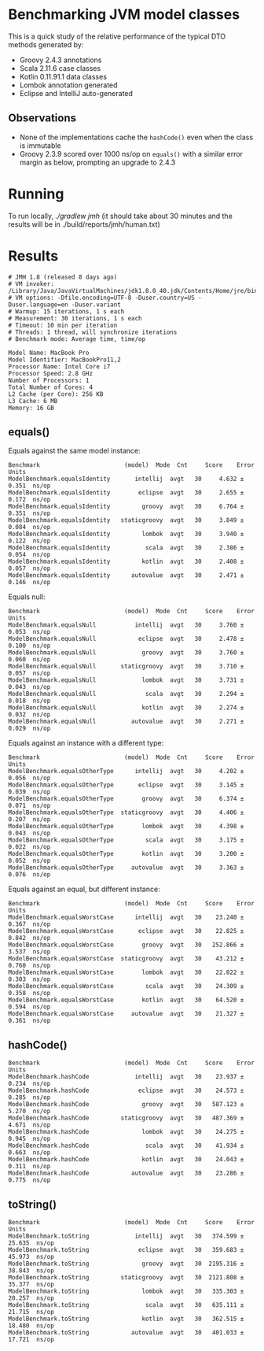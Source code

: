 # Benchmarking JVM model classes

This is a quick study of the relative performance of the typical DTO methods generated by:

* Groovy 2.4.3 annotations
* Scala 2.11.6 case classes
* Kotlin 0.11.91.1 data classes
* Lombok annotation generated
* Eclipse and IntelliJ auto-generated

## Observations

* None of the implementations cache the `hashCode()` even when the class is immutable
* Groovy 2.3.9 scored over 1000 ns/op on `equals()` with a similar error margin as below, prompting an upgrade to 2.4.3

# Running

To run locally, _./gradlew jmh_ (it should take about 30 minutes and the results will be in ./build/reports/jmh/human.txt)

# Results

    # JMH 1.8 (released 8 days ago)
    # VM invoker: /Library/Java/JavaVirtualMachines/jdk1.8.0_40.jdk/Contents/Home/jre/bin/java
    # VM options: -Dfile.encoding=UTF-8 -Duser.country=US -Duser.language=en -Duser.variant
    # Warmup: 15 iterations, 1 s each
    # Measurement: 30 iterations, 1 s each
    # Timeout: 10 min per iteration
    # Threads: 1 thread, will synchronize iterations
    # Benchmark mode: Average time, time/op

    Model Name: MacBook Pro
    Model Identifier: MacBookPro11,2
    Processor Name: Intel Core i7
    Processor Speed: 2.8 GHz
    Number of Processors: 1
    Total Number of Cores: 4
    L2 Cache (per Core): 256 KB
    L3 Cache: 6 MB
    Memory: 16 GB

## equals()

Equals against the same model instance:

    Benchmark                        (model)  Mode  Cnt     Score    Error  Units
    ModelBenchmark.equalsIdentity       intellij  avgt   30     4.632 ±  0.351  ns/op
    ModelBenchmark.equalsIdentity        eclipse  avgt   30     2.655 ±  0.172  ns/op
    ModelBenchmark.equalsIdentity         groovy  avgt   30     6.764 ±  0.351  ns/op
    ModelBenchmark.equalsIdentity   staticgroovy  avgt   30     3.849 ±  0.084  ns/op
    ModelBenchmark.equalsIdentity         lombok  avgt   30     3.940 ±  0.122  ns/op
    ModelBenchmark.equalsIdentity          scala  avgt   30     2.386 ±  0.054  ns/op
    ModelBenchmark.equalsIdentity         kotlin  avgt   30     2.408 ±  0.057  ns/op
    ModelBenchmark.equalsIdentity      autovalue  avgt   30     2.471 ±  0.146  ns/op

Equals null:

    Benchmark                        (model)  Mode  Cnt     Score    Error  Units
    ModelBenchmark.equalsNull           intellij  avgt   30     3.760 ±  0.053  ns/op
    ModelBenchmark.equalsNull            eclipse  avgt   30     2.478 ±  0.100  ns/op
    ModelBenchmark.equalsNull             groovy  avgt   30     3.760 ±  0.060  ns/op
    ModelBenchmark.equalsNull       staticgroovy  avgt   30     3.710 ±  0.057  ns/op
    ModelBenchmark.equalsNull             lombok  avgt   30     3.731 ±  0.043  ns/op
    ModelBenchmark.equalsNull              scala  avgt   30     2.294 ±  0.018  ns/op
    ModelBenchmark.equalsNull             kotlin  avgt   30     2.274 ±  0.032  ns/op
    ModelBenchmark.equalsNull          autovalue  avgt   30     2.271 ±  0.029  ns/op

Equals against an instance with a different type:

    Benchmark                        (model)  Mode  Cnt     Score    Error  Units
    ModelBenchmark.equalsOtherType      intellij  avgt   30     4.202 ±  0.056  ns/op
    ModelBenchmark.equalsOtherType       eclipse  avgt   30     3.145 ±  0.039  ns/op
    ModelBenchmark.equalsOtherType        groovy  avgt   30     6.374 ±  0.071  ns/op
    ModelBenchmark.equalsOtherType  staticgroovy  avgt   30     4.406 ±  0.207  ns/op
    ModelBenchmark.equalsOtherType        lombok  avgt   30     4.398 ±  0.043  ns/op
    ModelBenchmark.equalsOtherType         scala  avgt   30     3.175 ±  0.022  ns/op
    ModelBenchmark.equalsOtherType        kotlin  avgt   30     3.200 ±  0.052  ns/op
    ModelBenchmark.equalsOtherType     autovalue  avgt   30     3.363 ±  0.076  ns/op

Equals against an equal, but different instance:

    Benchmark                        (model)  Mode  Cnt     Score    Error  Units
    ModelBenchmark.equalsWorstCase      intellij  avgt   30    23.240 ±  0.367  ns/op
    ModelBenchmark.equalsWorstCase       eclipse  avgt   30    22.825 ±  0.842  ns/op
    ModelBenchmark.equalsWorstCase        groovy  avgt   30   252.866 ±  3.537  ns/op
    ModelBenchmark.equalsWorstCase  staticgroovy  avgt   30    43.212 ±  0.760  ns/op
    ModelBenchmark.equalsWorstCase        lombok  avgt   30    22.822 ±  0.303  ns/op
    ModelBenchmark.equalsWorstCase         scala  avgt   30    24.309 ±  0.358  ns/op
    ModelBenchmark.equalsWorstCase        kotlin  avgt   30    64.520 ±  0.594  ns/op
    ModelBenchmark.equalsWorstCase     autovalue  avgt   30    21.327 ±  0.361  ns/op

## hashCode()

    Benchmark                        (model)  Mode  Cnt     Score    Error  Units
    ModelBenchmark.hashCode             intellij  avgt   30    23.937 ±  0.234  ns/op
    ModelBenchmark.hashCode              eclipse  avgt   30    24.573 ±  0.285  ns/op
    ModelBenchmark.hashCode               groovy  avgt   30   587.123 ±  5.270  ns/op
    ModelBenchmark.hashCode         staticgroovy  avgt   30   487.369 ±  4.671  ns/op
    ModelBenchmark.hashCode               lombok  avgt   30    24.275 ±  0.945  ns/op
    ModelBenchmark.hashCode                scala  avgt   30    41.934 ±  0.663  ns/op
    ModelBenchmark.hashCode               kotlin  avgt   30    24.043 ±  0.311  ns/op
    ModelBenchmark.hashCode            autovalue  avgt   30    23.286 ±  0.775  ns/op

## toString()

    Benchmark                        (model)  Mode  Cnt     Score    Error  Units
    ModelBenchmark.toString             intellij  avgt   30   374.599 ± 25.635  ns/op
    ModelBenchmark.toString              eclipse  avgt   30   359.683 ± 45.973  ns/op
    ModelBenchmark.toString               groovy  avgt   30  2195.316 ± 38.843  ns/op
    ModelBenchmark.toString         staticgroovy  avgt   30  2121.808 ± 35.377  ns/op
    ModelBenchmark.toString               lombok  avgt   30   335.303 ± 20.257  ns/op
    ModelBenchmark.toString                scala  avgt   30   635.111 ± 21.715  ns/op
    ModelBenchmark.toString               kotlin  avgt   30   362.515 ± 18.480  ns/op
    ModelBenchmark.toString            autovalue  avgt   30   401.033 ± 17.721  ns/op
